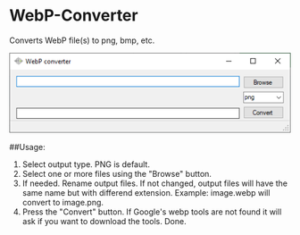 # WebP-Converter
Converts WebP file(s) to png, bmp, etc.

![WebP Converter](/README/Form01.png)

##Usage:
1. Select output type. PNG is default.
2. Select one or more files using the "Browse" button.
3. If needed. Rename output files. If not changed, output files will have the same name but with differend extension.
Example: image.webp will convert to image.png.
4. Press the "Convert" button. If Google's webp tools are not found it will ask if you want to download the tools.
Done.
